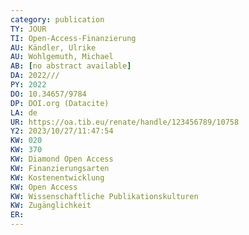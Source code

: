 ```yaml
---
category: publication
TY: JOUR
TI: Open-Access-Finanzierung
AU: Kändler, Ulrike
AU: Wohlgemuth, Michael
AB: [no abstract available]
DA: 2022///
PY: 2022
DO: 10.34657/9784
DP: DOI.org (Datacite)
LA: de
UR: https://oa.tib.eu/renate/handle/123456789/10758
Y2: 2023/10/27/11:47:54
KW: 020
KW: 370
KW: Diamond Open Access
KW: Finanzierungsarten
KW: Kostenentwicklung
KW: Open Access
KW: Wissenschaftliche Publikationskulturen
KW: Zugänglichkeit
ER: 
---
```

